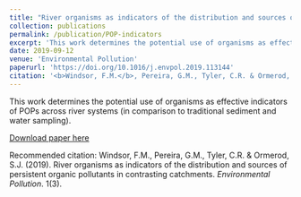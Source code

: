 ```yaml
---
title: "River organisms as indicators of the distribution and sources of persistent organic pollutants in contrasting catchments"
collection: publications
permalink: /publication/POP-indicators
excerpt: 'This work determines the potential use of organisms as effective indicators of POPs across river systems (in comparison to traditional sediment and water sampling).'
date: 2019-09-12
venue: 'Environmental Pollution'
paperurl: 'https://doi.org/10.1016/j.envpol.2019.113144'
citation: '<b>Windsor, F.M.</b>, Pereira, G.M., Tyler, C.R. & Ormerod, S.J. (2019). &quot;River organisms as indicators of the distribution and sources of persistent organic pollutants in contrasting catchments.&quot; <i>Environmental Pollution</i>. 255(1), 113144.'
---
```

This work determines the potential use of organisms as effective indicators of POPs across river systems (in comparison to traditional sediment and water sampling).

[Download paper here](https://doi.org/10.1016/j.envpol.2019.113144)

Recommended citation: Windsor, F.M., Pereira, G.M., Tyler, C.R. & Ormerod, S.J. (2019). River organisms as indicators of the distribution and sources of persistent organic pollutants in contrasting catchments. <i>Environmental Pollution</i>. 1(3).
